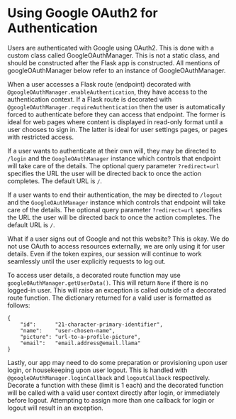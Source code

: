 
# Using Google OAuth2 for Authentication

Users are authenticated with Google using OAuth2. This is done with a custom class called GoogleOAuthManager. This is
not a static class, and should be constructed after the Flask app is constructed. All mentions of googleOAuthManager
below refer to an instance of GoogleOAuthManager.

When a user accesses a Flask route (endpoint) decorated with
`@googleOAuthManager.enableAuthentication`, they have access to the authentication context. If a Flask route is
decorated with `@googleOAuthManager.requireAuthentication` then the user is automatically forced to authenticate
before they can access that endpoint. The former is ideal for web pages where content is displayed in read-only format
until a user chooses to sign in. The latter is ideal for user settings pages, or pages with restricted access.

If a user wants to authenticate at their own will, they may be directed to `/login` and the
`GoogleOAuthManager` instance which controls that endpoint will take care of the details. The optional query parameter
`?redirect=url` specifies the URL the user will be directed back to once the action completes. The default URL is
`/`.

If a user wants to end their authentication, the may be directed to `/logout` and the
`GoogleOAuthManager` instance which controls that endpoint will take care of the details. The optional query parameter
`?redirect=url` specifies the URL the user will be directed back to once the action completes. The default URL is
`/`.

What if a user signs out of Google and not this website? This is okay. We do not use OAuth to
access resources externally, we are only using it for user details. Even if the token expires, our session will continue
to work seamlessly until the user explicitly requests to log out.

To access user details, a decorated route function may use `googleOAuthManager.getUserData()`. This will return `None`
if there is no logged-in user. This will raise an exception is called outside of a decorated route function. The
dictionary returned for a valid user is formatted as follows:
```
{
    "id":      "21-character-primary-identifier",
    "name":    "user-chosen-name",
    "picture": "url-to-a-profile-picture",
    "email":   "email.address@email.llama"
}
```

Lastly, our app may need to do some preparation or provisioning upon user login, or housekeeping upon user logout. This
is handled with `@googleOAuthManager.loginCallback` and `logoutCallback` respectively. Decorate a function with these
(limit is 1 each) and the decorated function will be called with a valid user context directly after login, or
immediately before logout. Attempting to assign more than one callback for login or logout will result in an exception.
